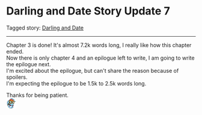 # Darling and Date Story Update 7

Tagged story: [Darling and Date](https://www.fimfiction.net/story/539654/darling-and-date)

***

Chapter 3 is done! It's almost 7.2k words long, I really like how this chapter ended.  
Now there is only chapter 4 and an epilogue left to write, I am going to write the epilogue next.  
I'm excited about the epilogue, but can't share the reason because of spoilers.  
I'm expecting the epilogue to be 1.5k to 2.5k words long.

Thanks for being patient.  
![:rainbowdetermined2:](../../../ponies/emotes/rainbowdetermined2.png)
